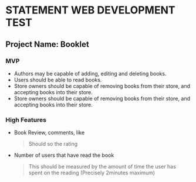 # STATEMENT WEB DEVELOPMENT TEST

## Project Name: Booklet

### MVP

- Authors may be capable of adding, editing and deleting books.
- Users should be able to read books.
- Store owners should be capable of removing books from their store, and accepting books into their store.
- Store owners should be capable of removing books from their store, and accepting books into their store.

### High Features

- Book Review, comments, like
  > Should so the rating
- Number of users that have read the book
  > This should be measured by the amount of time the user has spent on the reading (Precisely 2minutes maximum)